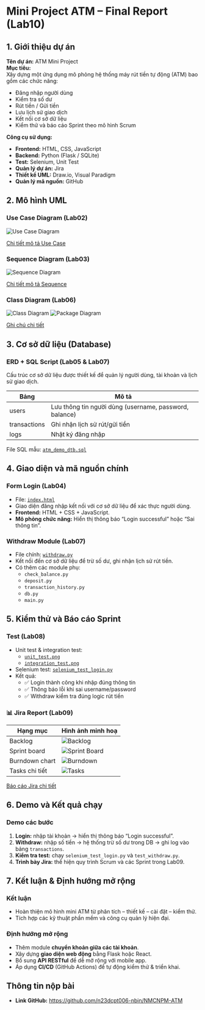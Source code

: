 # Mini Project ATM – Final Report (Lab10)

## 1️. Giới thiệu dự án
**Tên dự án:** ATM Mini Project  
**Mục tiêu:**  
Xây dựng một ứng dụng mô phỏng hệ thống máy rút tiền tự động (ATM) bao gồm các chức năng:
- Đăng nhập người dùng  
- Kiểm tra số dư  
- Rút tiền / Gửi tiền  
- Lưu lịch sử giao dịch  
- Kết nối cơ sở dữ liệu  
- Kiểm thử và báo cáo Sprint theo mô hình Scrum  

**Công cụ sử dụng:**
- **Frontend:** HTML, CSS, JavaScript  
- **Backend:** Python (Flask / SQLite)  
- **Test:** Selenium, Unit Test  
- **Quản lý dự án:** Jira  
- **Thiết kế UML:** Draw.io, Visual Paradigm  
- **Quản lý mã nguồn:** GitHub 

## 2️. Mô hình UML

### Use Case Diagram (Lab02)
![Use Case Diagram](/Lab02/usecase_lab02.png)

[Chi tiết mô tả Use Case](/Lab02/Use%20Case%20Description)

### Sequence Diagram (Lab03)
![Sequence Diagram](/Lab03/sequence_lab03.png)

[Chi tiết mô tả Sequence](/Lab03/Sequence%20Description)

### Class Diagram (Lab06)
![Class Diagram](/Lab06/class_lab06.png)
![Package Diagram](/Lab06/package_lab06.png)

[Ghi chú chi tiết](/Lab06/Notes)

## 3️. Cơ sở dữ liệu (Database)

### ERD + SQL Script (Lab05 & Lab07)
Cấu trúc cơ sở dữ liệu được thiết kế để quản lý người dùng, tài khoản và lịch sử giao dịch.

| Bảng | Mô tả |
|------|--------|
| users | Lưu thông tin người dùng (username, password, balance) |
| transactions | Ghi nhận lịch sử rút/gửi tiền |
| logs | Nhật ký đăng nhập |

File SQL mẫu: [`atm_demo_dtb.sql`](/Lab07/atm_demo_dtb.sql)

## 4️. Giao diện và mã nguồn chính

### Form Login (Lab04)
- File: [`index.html`](/Lab04/index.html)
- Giao diện đăng nhập kết nối với cơ sở dữ liệu để xác thực người dùng.  
- **Frontend:** HTML + CSS + JavaScript.  
- **Mô phỏng chức năng:** Hiển thị thông báo “Login successful” hoặc “Sai thông tin”.

### Withdraw Module (Lab07)
- File chính: [`withdraw.py`](/Lab07/withdraw.py)  
- Kết nối đến cơ sở dữ liệu để trừ số dư, ghi nhận lịch sử rút tiền.  
- Có thêm các module phụ:
  - `check_balance.py`
  - `deposit.py`
  - `transaction_history.py`
  - `db.py`
  - `main.py`  

## 5️. Kiểm thử và Báo cáo Sprint

### Test (Lab08)
- Unit test & integration test:  
  - [`unit_test.png`](/Lab08/unit_test.png)
  - [`integration_test.png`](/Lab08/integration_test.png)
- Selenium test: [`selenium_test_login.py`](/Lab08/selenium_test_login.py)
- Kết quả:
  - ✅ Login thành công khi nhập đúng thông tin
  - ✅ Thông báo lỗi khi sai username/password
  - ✅ Withdraw kiểm tra đúng logic rút tiền

### 📊 Jira Report (Lab09)
| Hạng mục | Hình ảnh minh hoạ |
|-----------|------------------|
| Backlog | ![Backlog](/Lab09/Backlog.png) |
| Sprint board | ![Sprint Board](/Lab09/Sprintboard.png) |
| Burndown chart | ![Burndown](/Lab09/Burndown.png) |
| Tasks chi tiết | ![Tasks](/Lab09/Phân%20rã%20thành%20Tasks/US1%20Rut%20tien.png) |

[Báo cáo Jira chi tiết](/Lab09/report.md)

## 6️. Demo và Kết quả chạy

### Demo các bước
1. **Login:** nhập tài khoản → hiển thị thông báo “Login successful”.  
2. **Withdraw:** nhập số tiền → hệ thống trừ số dư trong DB → ghi log vào bảng `transactions`.  
3. **Kiểm tra test:** chạy `selenium_test_login.py` và `test_withdraw.py`.  
4. **Trình bày Jira:** thể hiện quy trình Scrum và các Sprint trong Lab09.  

## 7️. Kết luận & Định hướng mở rộng

### Kết luận
- Hoàn thiện mô hình mini ATM từ phân tích – thiết kế – cài đặt – kiểm thử.  
- Tích hợp các kỹ thuật phần mềm và công cụ quản lý hiện đại.  

### Định hướng mở rộng
- Thêm module **chuyển khoản giữa các tài khoản**.  
- Xây dựng **giao diện web động** bằng Flask hoặc React.  
- Bổ sung **API RESTful** để dễ mở rộng với mobile app.  
- Áp dụng **CI/CD** (GitHub Actions) để tự động kiểm thử & triển khai.

## Thông tin nộp bài
- **Link GitHub:** https://github.com/n23dcpt006-nbin/NMCNPM-ATM
